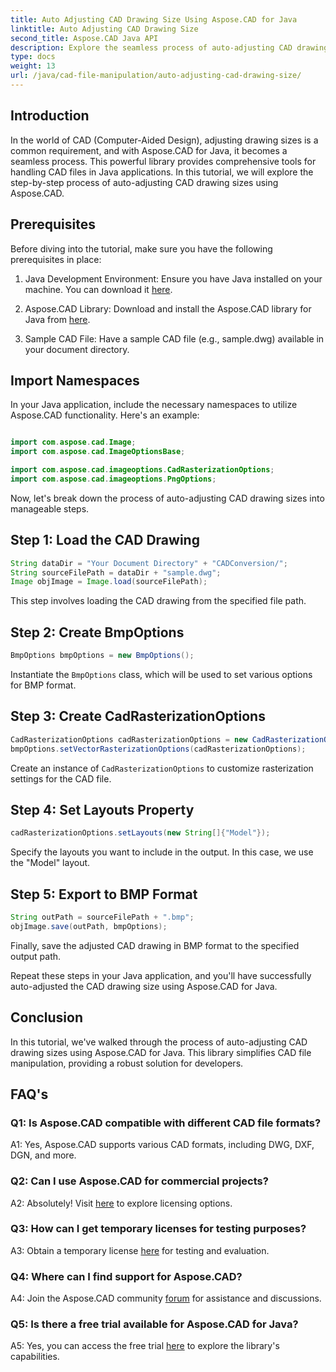 ```yaml
---
title: Auto Adjusting CAD Drawing Size Using Aspose.CAD for Java
linktitle: Auto Adjusting CAD Drawing Size
second_title: Aspose.CAD Java API
description: Explore the seamless process of auto-adjusting CAD drawing sizes in Java using Aspose.CAD. Follow our step-by-step guide for efficient CAD file manipulation.
type: docs
weight: 13
url: /java/cad-file-manipulation/auto-adjusting-cad-drawing-size/
---
```

## Introduction

In the world of CAD (Computer-Aided Design), adjusting drawing sizes is a common requirement, and with Aspose.CAD for Java, it becomes a seamless process. This powerful library provides comprehensive tools for handling CAD files in Java applications. In this tutorial, we will explore the step-by-step process of auto-adjusting CAD drawing sizes using Aspose.CAD.

## Prerequisites

Before diving into the tutorial, make sure you have the following prerequisites in place:

1. Java Development Environment: Ensure you have Java installed on your machine. You can download it [here](https://www.java.com/en/download/).

2. Aspose.CAD Library: Download and install the Aspose.CAD library for Java from [here](https://releases.aspose.com/cad/java/).

3. Sample CAD File: Have a sample CAD file (e.g., sample.dwg) available in your document directory.

## Import Namespaces

In your Java application, include the necessary namespaces to utilize Aspose.CAD functionality. Here's an example:

```java

import com.aspose.cad.Image;
import com.aspose.cad.ImageOptionsBase;

import com.aspose.cad.imageoptions.CadRasterizationOptions;
import com.aspose.cad.imageoptions.PngOptions;
```

Now, let's break down the process of auto-adjusting CAD drawing sizes into manageable steps.

## Step 1: Load the CAD Drawing

```java
String dataDir = "Your Document Directory" + "CADConversion/";
String sourceFilePath = dataDir + "sample.dwg";
Image objImage = Image.load(sourceFilePath);
```

This step involves loading the CAD drawing from the specified file path.

## Step 2: Create BmpOptions

```java
BmpOptions bmpOptions = new BmpOptions();
```

Instantiate the `BmpOptions` class, which will be used to set various options for BMP format.

## Step 3: Create CadRasterizationOptions

```java
CadRasterizationOptions cadRasterizationOptions = new CadRasterizationOptions();
bmpOptions.setVectorRasterizationOptions(cadRasterizationOptions);
```

Create an instance of `CadRasterizationOptions` to customize rasterization settings for the CAD file.

## Step 4: Set Layouts Property

```java
cadRasterizationOptions.setLayouts(new String[]{"Model"});
```

Specify the layouts you want to include in the output. In this case, we use the "Model" layout.

## Step 5: Export to BMP Format

```java
String outPath = sourceFilePath + ".bmp";
objImage.save(outPath, bmpOptions);
```

Finally, save the adjusted CAD drawing in BMP format to the specified output path.

Repeat these steps in your Java application, and you'll have successfully auto-adjusted the CAD drawing size using Aspose.CAD for Java.

## Conclusion

In this tutorial, we've walked through the process of auto-adjusting CAD drawing sizes using Aspose.CAD for Java. This library simplifies CAD file manipulation, providing a robust solution for developers.

## FAQ's

### Q1: Is Aspose.CAD compatible with different CAD file formats?

A1: Yes, Aspose.CAD supports various CAD formats, including DWG, DXF, DGN, and more.

### Q2: Can I use Aspose.CAD for commercial projects?

A2: Absolutely! Visit [here](https://purchase.aspose.com/buy) to explore licensing options.

### Q3: How can I get temporary licenses for testing purposes?

A3: Obtain a temporary license [here](https://purchase.aspose.com/temporary-license/) for testing and evaluation.

### Q4: Where can I find support for Aspose.CAD?

A4: Join the Aspose.CAD community [forum](https://forum.aspose.com/c/cad/19) for assistance and discussions.

### Q5: Is there a free trial available for Aspose.CAD for Java?

A5: Yes, you can access the free trial [here](https://releases.aspose.com/) to explore the library's capabilities.
